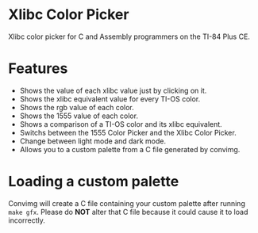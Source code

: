 # Xlibc Color Picker
Xlibc color picker for C and Assembly programmers on the TI-84 Plus CE.

# Features
* Shows the value of each xlibc value just by clicking on it.
* Shows the xlibc equivalent value for every TI-OS color.
* Shows the rgb value of each color.
* Shows the 1555 value of each color.
* Shows a comparison of a TI-OS color and its xlibc equivalent.
* Switchs between the 1555 Color Picker and the Xlibc Color Picker.
* Change between light mode and dark mode.
* Allows you to a custom palette from a C file generated by convimg.

# Loading a custom palette
Convimg will create a C file containing your custom palette after running `make gfx`. Please do **NOT** alter that C file because it could cause it to load incorrectly.
